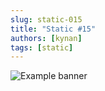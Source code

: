 ```yaml
---
slug: static-015
title: "Static #15"
authors: [kynan]
tags: [static]
---
```


![Example banner](/img/stories/static/015.png)
